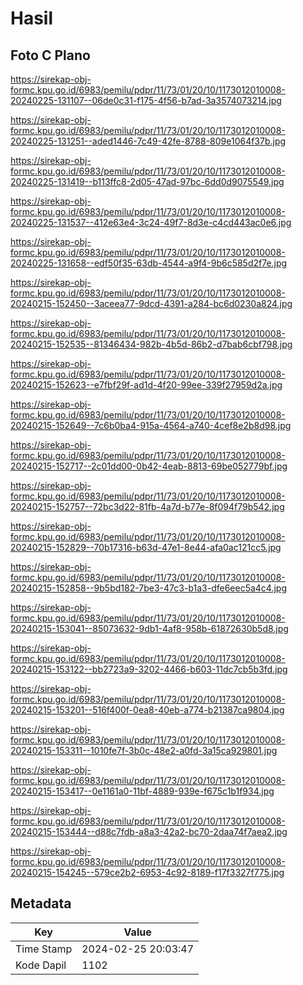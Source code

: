 # Hasil

## Foto C Plano

https://sirekap-obj-formc.kpu.go.id/6983/pemilu/pdpr/11/73/01/20/10/1173012010008-20240225-131107--06de0c31-f175-4f56-b7ad-3a3574073214.jpg

https://sirekap-obj-formc.kpu.go.id/6983/pemilu/pdpr/11/73/01/20/10/1173012010008-20240225-131251--aded1446-7c49-42fe-8788-809e1064f37b.jpg

https://sirekap-obj-formc.kpu.go.id/6983/pemilu/pdpr/11/73/01/20/10/1173012010008-20240225-131419--b113ffc8-2d05-47ad-97bc-6dd0d9075549.jpg

https://sirekap-obj-formc.kpu.go.id/6983/pemilu/pdpr/11/73/01/20/10/1173012010008-20240225-131537--412e63e4-3c24-49f7-8d3e-c4cd443ac0e6.jpg

https://sirekap-obj-formc.kpu.go.id/6983/pemilu/pdpr/11/73/01/20/10/1173012010008-20240225-131658--edf50f35-63db-4544-a9f4-9b6c585d2f7e.jpg

https://sirekap-obj-formc.kpu.go.id/6983/pemilu/pdpr/11/73/01/20/10/1173012010008-20240215-152450--3aceea77-9dcd-4391-a284-bc6d0230a824.jpg

https://sirekap-obj-formc.kpu.go.id/6983/pemilu/pdpr/11/73/01/20/10/1173012010008-20240215-152535--81346434-982b-4b5d-86b2-d7bab6cbf798.jpg

https://sirekap-obj-formc.kpu.go.id/6983/pemilu/pdpr/11/73/01/20/10/1173012010008-20240215-152623--e7fbf29f-ad1d-4f20-99ee-339f27959d2a.jpg

https://sirekap-obj-formc.kpu.go.id/6983/pemilu/pdpr/11/73/01/20/10/1173012010008-20240215-152649--7c6b0ba4-915a-4564-a740-4cef8e2b8d98.jpg

https://sirekap-obj-formc.kpu.go.id/6983/pemilu/pdpr/11/73/01/20/10/1173012010008-20240215-152717--2c01dd00-0b42-4eab-8813-69be052779bf.jpg

https://sirekap-obj-formc.kpu.go.id/6983/pemilu/pdpr/11/73/01/20/10/1173012010008-20240215-152757--72bc3d22-81fb-4a7d-b77e-8f094f79b542.jpg

https://sirekap-obj-formc.kpu.go.id/6983/pemilu/pdpr/11/73/01/20/10/1173012010008-20240215-152829--70b17316-b63d-47e1-8e44-afa0ac121cc5.jpg

https://sirekap-obj-formc.kpu.go.id/6983/pemilu/pdpr/11/73/01/20/10/1173012010008-20240215-152858--9b5bd182-7be3-47c3-b1a3-dfe6eec5a4c4.jpg

https://sirekap-obj-formc.kpu.go.id/6983/pemilu/pdpr/11/73/01/20/10/1173012010008-20240215-153041--85073632-9db1-4af8-958b-61872630b5d8.jpg

https://sirekap-obj-formc.kpu.go.id/6983/pemilu/pdpr/11/73/01/20/10/1173012010008-20240215-153122--bb2723a9-3202-4466-b603-11dc7cb5b3fd.jpg

https://sirekap-obj-formc.kpu.go.id/6983/pemilu/pdpr/11/73/01/20/10/1173012010008-20240215-153201--516f400f-0ea8-40eb-a774-b21387ca9804.jpg

https://sirekap-obj-formc.kpu.go.id/6983/pemilu/pdpr/11/73/01/20/10/1173012010008-20240215-153311--1010fe7f-3b0c-48e2-a0fd-3a15ca929801.jpg

https://sirekap-obj-formc.kpu.go.id/6983/pemilu/pdpr/11/73/01/20/10/1173012010008-20240215-153417--0e1161a0-11bf-4889-939e-f675c1b1f934.jpg

https://sirekap-obj-formc.kpu.go.id/6983/pemilu/pdpr/11/73/01/20/10/1173012010008-20240215-153444--d88c7fdb-a8a3-42a2-bc70-2daa74f7aea2.jpg

https://sirekap-obj-formc.kpu.go.id/6983/pemilu/pdpr/11/73/01/20/10/1173012010008-20240215-154245--579ce2b2-6953-4c92-8189-f17f3327f775.jpg


## Metadata

| Key        | Value               |
| ---------- | ------------------- |
| Time Stamp | 2024-02-25 20:03:47 |
| Kode Dapil | 1102                |



